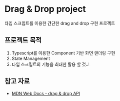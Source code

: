 # Drag & Drop project

타입 스크립트를 이용한 간단한 drag and drop 구현 프로젝트

## 프로젝트 목적
1. Typescript를 이용한 Component 기반 화면 랜더링 구현
2. State Management
3. 타입 스크립트의 기능을 최대한 활용 할 것..!

## 참고 자료
- [MDN Web Docs - drag & drop API](
  https://developer.mozilla.org/en-US/docs/Web/API/HTML_Drag_and_Drop_API
)
